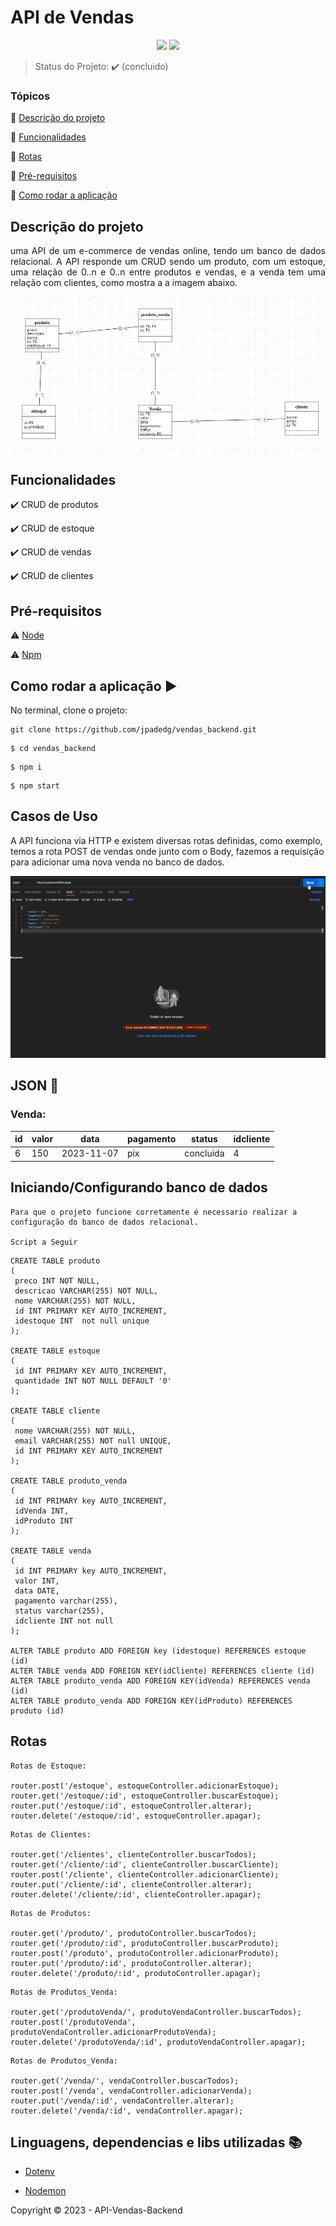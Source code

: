 <h1>API de Vendas</h1> 

<p align="center">
  <img src="https://img.shields.io/static/v1?label=express&message=framework&color=blue&style=for-the-badge&logo=EXPRESS"/>
  <img src="http://img.shields.io/static/v1?label=STATUS&message=CONCLUIDO&color=GREEN&style=for-the-badge"/>
</p>

> Status do Projeto: :heavy_check_mark: (concluido)

### Tópicos 

:small_blue_diamond: [Descrição do projeto](#descrição-do-projeto)

:small_blue_diamond: [Funcionalidades](#funcionalidades)

:small_blue_diamond: [Rotas ](#rotas)

:small_blue_diamond: [Pré-requisitos](#pré-requisitos)

:small_blue_diamond: [Como rodar a aplicação](#como-rodar-a-aplicação-arrow_forward)


## Descrição do projeto 

<p align="justify">
  uma API de um e-commerce de vendas online, tendo um banco de dados relacional. A API responde um CRUD sendo um produto, com um estoque, uma relação de 0..n e 0..n entre produtos e vendas, e a venda tem uma relação com clientes, como mostra a a imagem abaixo.
</p>


![Alt text](image.png)

## Funcionalidades

:heavy_check_mark: CRUD de produtos

:heavy_check_mark: CRUD de estoque

:heavy_check_mark: CRUD de vendas

:heavy_check_mark: CRUD de clientes

## Pré-requisitos

:warning: [Node](https://nodejs.org/en/download/)

:warning: [Npm](https://docs.npmjs.com/downloading-and-installing-node-js-and-npm/)


## Como rodar a aplicação :arrow_forward:

No terminal, clone o projeto: 

```
git clone https://github.com/jpadedg/vendas_backend.git
```

```
$ cd vendas_backend
```

```
$ npm i
```

```
$ npm start
```

## Casos de Uso

A API funciona via HTTP e existem diversas rotas definidas, como exemplo, temos a rota POST de vendas onde junto com o Body, fazemos a requisição para adicionar uma nova venda no banco de dados. 

![Alt text](Animation.gif)

## JSON :floppy_disk:

### Venda: 

|id|valor|data|pagamento|status|idcliente|
| -------- |-------- |-------- |-------- |-------- |-------- |
|6|150|2023-11-07|pix|concluida|4


## Iniciando/Configurando banco de dados

```
Para que o projeto funcione corretamente é necessario realizar a configuração do banco de dados relacional. 

Script a Seguir
```

```
CREATE TABLE produto 
( 
 preco INT NOT NULL,  
 descricao VARCHAR(255) NOT NULL,  
 nome VARCHAR(255) NOT NULL,  
 id INT PRIMARY KEY AUTO_INCREMENT,  
 idestoque INT  not null unique
); 

CREATE TABLE estoque 
( 
 id INT PRIMARY KEY AUTO_INCREMENT,  
 quantidade INT NOT NULL DEFAULT '0' 
); 

CREATE TABLE cliente 
( 
 nome VARCHAR(255) NOT NULL,  
 email VARCHAR(255) NOT null UNIQUE,  
 id INT PRIMARY KEY AUTO_INCREMENT  
); 

CREATE TABLE produto_venda 
( 
 id INT PRIMARY key AUTO_INCREMENT,  
 idVenda INT,  
 idProduto INT  
); 

CREATE TABLE venda 
( 
 id INT PRIMARY key AUTO_INCREMENT,  
 valor INT,  
 data DATE,  
 pagamento varchar(255),  
 status varchar(255),  
 idcliente INT not null
); 

ALTER TABLE produto ADD FOREIGN key (idestoque) REFERENCES estoque (id)
ALTER TABLE venda ADD FOREIGN KEY(idCliente) REFERENCES cliente (id)
ALTER TABLE produto_venda ADD FOREIGN KEY(idVenda) REFERENCES venda (id)
ALTER TABLE produto_venda ADD FOREIGN KEY(idProduto) REFERENCES produto (id)
```

## Rotas 

```
Rotas de Estoque: 

router.post('/estoque', estoqueController.adicionarEstoque);
router.get('/estoque/:id', estoqueController.buscarEstoque);
router.put('/estoque/:id', estoqueController.alterar);
router.delete('/estoque/:id', estoqueController.apagar);

```

```
Rotas de Clientes: 

router.get('/clientes', clienteController.buscarTodos);
router.get('/cliente/:id', clienteController.buscarCliente);
router.post('/cliente', clienteController.adicionarCliente);
router.put('/cliente/:id', clienteController.alterar);
router.delete('/cliente/:id', clienteController.apagar);

```

```
Rotas de Produtos: 

router.get('/produto/', produtoController.buscarTodos);
router.get('/produto/:id', produtoController.buscarProduto);
router.post('/produto', produtoController.adicionarProduto);
router.put('/produto/:id', produtoController.alterar);
router.delete('/produto/:id', produtoController.apagar);

```

```
Rotas de Produtos_Venda: 

router.get('/produtoVenda/', produtoVendaController.buscarTodos);
router.post('/produtoVenda', produtoVendaController.adicionarProdutoVenda);
router.delete('/produtoVenda/:id', produtoVendaController.apagar);

```

```
Rotas de Produtos_Venda: 

router.get('/venda/', vendaController.buscarTodos);
router.post('/venda', vendaController.adicionarVenda);
router.put('/venda/:id', vendaController.alterar);
router.delete('/venda/:id', vendaController.apagar);

```


## Linguagens, dependencias e libs utilizadas :books:

- [Dotenv](https://www.npmjs.com/package/dotenv)

- [Nodemon](https://www.npmjs.com/package/nodemon)


Copyright :copyright: 2023 - API-Vendas-Backend 